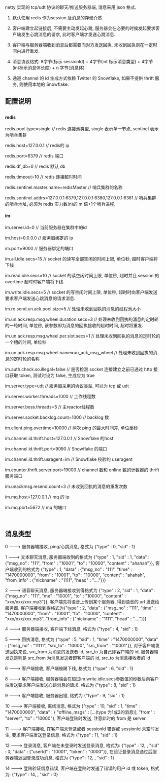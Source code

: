 netty 实现的 tcp/udt 协议的聊天/推送服务器端, 消息采用 json 格式.<br/>

1. 默认使用 redis 作为session 及消息的存储介质.<br/>

2. 客户端建立起链接后, 不需要主动发起心跳, 服务器会在必要的时候发起要求客户端发生心跳消息的请求, 此时客户端才发送心跳消息.<br/>

3. 客户端与服务器端收到消息后都需要向对方发送回执, 未收到回执则在一定时间内进行重发.

4. 消息协议格式: 8字节(标示 sessionId) + 4字节(int 标示消息类型) + 4字节 (int标示消息体长度) + n 字节(消息体)

5. 通道 channel 的 id 生成方式依赖 Twitter 的 Snowflake, 如果不提供 thrift 服务, 则使用本地的 Snowflake.

<h2>配置说明<h2>

<h4>redis</h4>
<p>redis.pool.type=single // redis 连接池类型, single 表示单一节点, sentinel 表示为哨兵集群</p>
<p>redis.host=127.0.0.1  // redis的 ip</p>
<p>redis.port=6379 // redis 端口</p>
<p>redis.df_db=0 // redis 默认 db</p>
<p>redis.timeout=10 // redis 连接超时时间</p>
<p>redis.sentinel.master.name=redisMaster // 哨兵集群的名称</p>
<p>redis.sentinel.addrs=127.0.0.1:6379,127.0.0.1:6380,127.0.0.1:6381 // 哨兵集群的哨兵地址, 必须为 redis 实力数(n)的 m 倍+1个哨兵进程.</p>

<h4>im</h4>
<p>im.server.id=0 // 当前服务器在集群中的id</p>
<p>im.host=0.0.0.0  // 服务器绑定的 ip</p>
<p>im.port=9000 // 服务器绑定的端口</p>
<p>im.all.idle.secs=15 // socket 的读写全部空闲的时间上限, 单位秒, 超时客户端将下线</p>
<p>im.read.idle.secs=10 // socket 的读空闲时间上限, 单位秒, 超时并且 session 的 overtime 超时时客户端将下线.</p>
<p>im.write.idle.secs=5 // socket 的写空闲时间上限, 单位秒, 超时时向客户端发送要求客户端发送心跳消息的请求消息.</p>
<p>im.re.send.un.ack.pool.size=5 // 处理未收到回执的消息的线程池大小</p>
<p>im.un.ack.resp.msg.wheel.duration.secs=3 // 处理未收到回执的消息的定时轮的一轮时间, 单位秒, 该参数即为消息的回执接收的超时时间, 超时将重发.</p>
<p>im.un.ack.resp.msg.wheel.per.slot.secs=1 // 处理未收到回执的消息的定时轮的一个槽的时间, 单位秒</p>
<p>im.un.ack.resp.msg.wheel.name=un_ack_msg_wheel // 处理未收到回执的消息的定时轮的名称</p>
<p>im.auth.check.so.illegal=false // 是否检测 socket 连接建立之前已通过 http 接口获取 token, 测试时设为 false, 生成应为 true</p>
<p>im.server.type=udt // 服务器采用的协议类型, 可以为 tcp 或 udt</p>
<p>im.server.worker.threads=1000 // 工作线程数</p>
<p>im.server.boss.threads=5 // 主reactor线程数</p>
<p>im.server.socket.backlog.count=1000 // backlog 数</p>
<p>im.client.ping.overtime=10000 // 两次 ping 的最大时间差, 单位毫秒</p>
<p>im.channel.id.thrift.host=127.0.0.1 // Snowflake 的host</p>
<p>im.channel.id.thrift.port=9090 // Snowflake 的端口</p>
<p>im.channel.id.thrift.usragent=im // Snowflake 校验的 useragent</p>
<p>im.counter.thrift.server.port=19000 // channel 数和 online 数的计数器的 thrift 服务端口</p>
<p>im.unackmsg.resend.count=3 // 未收到回执的消息的重发次数</p>
<p>im.mq.host=127.0.0.1 // mq 的 ip</p>
<p>im.mq.port=5672 // mq 的端口</p>
<br/>

<h2>消息类型</h2>
0 ---> 服务器端接收, ping/心跳消息, 格式为 {"type" : 0, "sid" : 1}

1 ---> 文本聊天消息, 服务器端收到的格式为 {"type" : 1, "sid" : 1, "data" : {"msg_no" : "111", "from" : "10001", "to" : "10000", "content" : "ahahah"}}, 客户端收到的格式为 {"type" : 1, "data" : {"msg_no" : "111", "time" : "1470000000", "from" : "10001", "to" : "10000", "content" : "ahahah", "from_info" : {"nickname" : "1111", "head" : "...."}}}

2 ---> 语音聊天消息, 服务器端接收到得格式为 {"type" : 2, "sid" : 1, "data" : {"msg_no" : "111", "me" : "10001", "to" : "10000", "content" : "xxx/xxx/xxx.mp3"}},  客户端先将语音上传到某个服务器, 得到语音的 url 发送给服务器. 客户端接收到得格式为{"type" : 2, "data" : {"msg_no" : "111", "time" : "1470000000", "from" : "10001", "to" : "10000", "content" : "xxx/xxx/xxx.mp3", "from_info" : {"nickname" : "1111", "head" : "...."}}}

4 ---> 服务器端接收, 客户端下线消息, 格式为 {"type" : 4, "sid" : 1}

5 ---> 回执消息, 格式为 {"type" : 5, "sid" : 1, "time" : "1470000000", "data" : {"msg_no" : "11111", "src_to" : "10000", "src_from" : "10001"}}, 对于客户端发送回执来说, src_from 为消息的发送者 id, src_to 为自己即客户端的 id, 服务器端发送是则是 src_from 为消息发送者即客户端的 id, src_to 为消息接收者的 id

6 ---> 客户端接收, 客户端被踢下线, 格式为 {"type" : 6, "sid" : 1}

8 ---> 客户端接收, 服务器端会在超过im.write.idle.secs参数值的秒数后向客户端发送要求客户端发送心跳消息的请求. 格式为 {"type" : 8, "sid" : 1}

9 ---> 客户端接收, 服务器出错, 格式为 {"type" : 9, "sid" : 1}

10 ---> 客户端接收, 离线消息, 格式为 {"type" : 10, "sid" : 1, "time" : "1470000000", "data" : { "offline_msgs" : [...(type 为1或2的消息)], "from" : "server", "to" : "10000"}, 客户端登陆时发送, 注意此时的 from 是 server.

11 ---> 客户端接收, 在客户端未登录或者 sessionId 错误或 sessionId 未空时发生, 要求客户端发送登录信息. 格式为 {"type" : 11, "sid" : 1}

12 ---> 登录消息, 客户端在未登录时发送登录消息, 格式为: {"type" : 12, , "sid" : 0, "data" : {"userId" : "10001", "token" : "0000"}}, 在验证登录消息通过后服务器端返回登录成功消息, 格式为 {"type" : 12, , "sid" : 1}

14 ---> 登陆验证信息错误, 客户端在登陆时发送了错误的用户 id 或 token, 格式为: {"type" : 14, , "sid" : 0}
